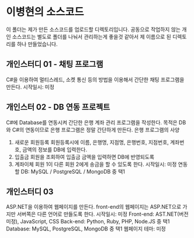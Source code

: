 # 이병현의 소스코드
이 폴더는 제가 만든 소스코드를 업로드할 디렉토리입니다.
공동으로 작업하지 않는 개인 소스코드는 별도로 폴더를 나눠서 관리하는게 좋을것 같아서 제 이름으로 된 디렉토리를 하나 만들었습니다.

## 개인스터디 01 - 채팅 프로그램
C#을 이용하여 멀티스레드, 소켓 통신 등의 방법을 이용해서 간단한 채팅 프로그램을 만든다.
시작일시: 미정

## 개인스터 02 - DB 연동 프로젝트
C#에 Database를 연동시켜 간단한 은행 계좌 관리 프로그램을 작성한다.
목적은 DB와 C#의 연동이므로 은행 프로그램은 정말 간단하게 만든다.
은행 프로그램의 사양
1. 새로운 회원등록
회원등록시에 이름, 은행명, 지점명, 은행번호, 지점번호, 계좌번호, 금액의 정보를 DB에 입력한다.
2. 입출금
회원을 조회하여 입출금 금액을 입력하면 DB에 반영되도록
3. 계좌이체
회원 1이 다른 회원 2에게 송금을 할 수 있도록 한다.
시작일시: 미정
연동할 DB: MySQL / PostgreSQL / MongoDB 중 택1

## 개인스터디 03
ASP.NET을 이용하여 웹페이지를 만든다.
front-end의 웹페이지는 ASP.NET으로 가지만 서버쪽은 다른 언어로 만들도록 한다.
시작일시: 미정
Front-end: AST.NET(버전미정), JavaScript, CSS
Back-end: Python, Ruby, PHP, Node.JS 중 택1
Database: MySQL, PostgreSQL, MongoDB 중 택1
웹페이지 테마: 미정
